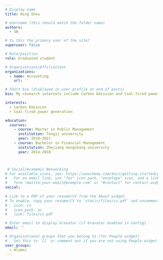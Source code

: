 ```yaml
---
# Display name
title: Ning Shou

# Username (this should match the folder name)
authors:
  - SN

# Is this the primary user of the site?
superuser: false

# Role/position
role: Graduated student

# Organizations/Affiliations
organizations:
  - name: Accounting
    url: ''

# Short bio (displayed in user profile at end of posts)
bio: My research interests include Carbon Emission and Coal-fired power generation

interests:
  - Carbon Emission
  - Coal-fired power generation

education:
  courses:
    - course: Master in Public Management
      institution: Tongji university
      year: 2018-2021
    - course: Bachelor in Financial Management
      institution: Zhejiang Gongshang university
      year: 2014-2018



 # Social/Academic Networking
# For available icons, see: https://wowchemy.com/docs/getting-started/page-builder/#icons
#   For an email link, use "fas" icon pack, "envelope" icon, and a link in the
#   form "mailto:your-email@example.com" or "#contact" for contact widget.
social:
  
# Link to a PDF of your resume/CV from the About widget.
# To enable, copy your resume/CV to `static/files/cv.pdf` and uncomment the lines below.
# - icon: cv
#   icon_pack: ai
#   link: files/cv.pdf

# Enter email to display Gravatar (if Gravatar enabled in Config)
email: ''

# Organizational groups that you belong to (for People widget)
#   Set this to `[]` or comment out if you are not using People widget.
user_groups:
  - Alumni
---
```


